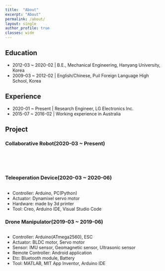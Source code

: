 ```yaml
---
title:  "About"
excerpt: "About"
permalink: /about/
layout: single
author_profile: true
classes: wide
---
```


## Education

- 2012-03 ~ 2020-02 \| B.E., Mechanical Engineering, Hanyang University, Korea
- 2009-03 ~ 2012-02 \| English/Chinese, Puil Foreign Language High School, Korea

## Experience

- 2020-01 ~ Present \| Research Engineer, LG Electronics Inc.
- 2015-07 ~ 2016-02 \| Working experience in Australia

## Project

### Collaborative Robot(2020-03 ~ Present)
<br>
<br>
<br>

### Teleoperation Device(2020-03 ~ 2020-06)

<img src="{{ site.url }}{{ site.baseurl }}/assets/images/teleoperation.png" alt="">  

- Controller: Arduino, PC(Python)  
- Actuator: Dynamixel servo motor  
- Hardware: made by 3d printer  
- Tool: Creo, Arduino IDE, Visual Studio Code  

### Drone Manipulator(2019-03 ~ 2019-06)

<img src="{{ site.url }}{{ site.baseurl }}/assets/images/droneManipulator.jpg" alt="">

- Controller: Arduino(ATmega2560), ESC  
- Actuator: BLDC motor, Servo motor  
- Sensor: IMU sensor, Geomagnetic sensor, Ultrasonic sensor  
- Remote Controller: Android application  
- Etc: Bluetooth module, Battery  
- Tool: MATLAB, MIT App Inventor, Arduino IDE  
